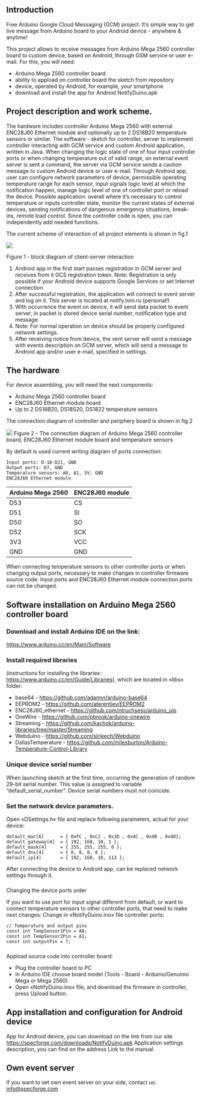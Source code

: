 ## Introduction

Free Arduino Google Cloud Messaging (GCM) project. It’s simple way to get live message from Arduino board to your Android device - anywhere & anytime!

This project allows to receive messages from Arduino Mega 2560 controller board to custom device, based on Android, through GSM service or user e-mail. 
For this, you will need:
* Arduino Mega 2560 controller board
* ability to appload on controller board the sketch from repository
* device, operated by Android, for example, your smartphone
* download and install the app for Android NotifyDuino.apk


## Project description and work scheme.

The hardware includes controller Arduino Mega 2560 with external ENC28J60 Ethernet module and optionally up to 2 DS18B20 temperature sensors or similar. 
The software - sketch for controller, server to implement controller interacting with GCM service and custom Android application, written in Java.
When changing the logic state of one of four input controller ports or when changing temperature out of valid range, on external event server is sent a command, the server via GCM service sends a caution message to custom Android device or user e-mail.
Through Android app, user can configure network parameters of device, permissible   operating temperature range for each sensor, input signals logic level at which the notification happen, manage logic level of one of controller port or reload the device.
Possible application: overall where it’s necessary to control temperature or inputs controller state, monitor the current states of external devices, sending notifications of dangerous emergency situations, break-ins, remote load control. Since the controller code is open, you can independently add needed functions.

The current scheme of interaction of all project elements is shown in fig.1

![](https://www.specforge.com/media/notifyduino_block_diagram.png)

Figure 1 - block diagram of client-server interaction


1. Android app in the first start passes registration in GCM server and receives from it GCS registration token.
Note: Registration is only possible if your Android device supports Google Services or set Internet connection. 
2. After successful registration, the application will connect to event server and log on it. This server is located at notify.tom.ru (personal!)
3. With occurrence the event on device, it will send data packet to event server, in packet is stored device serial number, notification type and message.
4. Note: For normal operation on device should be properly configured network settings.
5. After receiving notice from device, the vent server will send a message with events description on GCM server, which will send a message to Android app and/or user e-mail, specified in settings.

## The hardware

For device assembling, you will need the next components:
* Arduino Mega 2560 controller board
* ENC28J60 Ethernet module board
* Up to 2 DS18B20, DS18S20, DS1822 temperature sensors

The connection diagram of controller and periphery board is shown in fig.2

![](https://www.specforge.com/media/notifyduino_connection_diagram.png)
Figure 2 - The connection diagram of Arduino Mega 2560 controller board,  ENC28J60 Ethernet module board and temperature sensors

By default is used current writing diagram of ports connection:
```
Input ports: D-18-D21, GND
Output ports: D7, GND
Temperature sensors: A0, A1, 5V, GND
ENC28J60 Ethernet module
```

Arduino Mega 2560  |  ENC28J60 module
-------------------|------------------
       D53         |       CS
	   D51         |       SI
	   D50         |       SO
	   D52         |       SCK
	   3V3         |       VCC
	   GND         |       GND
	   

When connecting temperature sensors to other controller ports or when changing output ports, necessary to make changes in controller firmware source code. Input ports and ENC28J60 Ethernet module connection ports can not be changed.

## Software installation on Arduino Mega 2560 controller board

### Download and install Arduino IDE on the link:
https://www.arduino.cc/en/Main/Software

### Install required libraries 
(instructions for installing the libraries: https://www.arduino.cc/en/Guide/Libraries), which are located in «libs» folder:
- base64 - https://github.com/adamvr/arduino-base64
- EEPROM2 - https://github.com/aterentiev/EEPROM2
- ENC28J60_ethernet - https://github.com/ntruchsess/arduino_uip
- OneWire - https://github.com/pbrook/arduino-onewire
- Streaming - https://github.com/kachok/arduino-libraries/tree/master/Streaming
- Webduino - https://github.com/sirleech/Webduino
- DallasTemperature - https://github.com/milesburton/Arduino-Temperature-Control-Library

### Unique device serial number
When launching sketch at the first time, occurring the generation of random 29-bit serial number. This value is assigned to variable “default_serial_number”. Device serial numbers must not coincide.

### Set the network device parameters.
Open «DSettings.h» file and replace following parameters, actual for your device:
```
default_mac[6] 	    = { 0xFC , 0xC2 , 0x3D , 0x4C , 0x4B , 0x40};
default_gateway[4] 	= { 192, 168, 10, 1 };
default_mask[4] 	= { 255, 255, 255, 0 };
default_dns[4]   	= { 8, 8, 8, 8 };
default_ip[4]	 	= { 192, 168, 10, 113 };
```

After connecting the device to Android app, can be replaced network settings through it.

### 
Changing the device ports order

If you want to use port for input signal different from default, or want to connect temperature sensors to other controller ports, that need to make next changes:
Change in «NotifyDuino.ino» file controller ports:
```
// Temperature and output pins
const int TempSensor1Pin = A0;
const int TempSensor2Pin = A1;
const int outputPin = 7;
```

###
Appload source code into controller board:
- Plug the controller board to PC
- In Arduino IDE choose board model (Tools - Board - Arduino/Genuimo Mega or Mega 2560)
- Open «NotifyDuino.ino» file, and download the firmware in controller, press   Upload button.

## App installation and configuration for Android device

App for Android device, you can download on the link from our site https://specforge.com/downloads/NotifyDuino.apk
Application settings description, you can find on the address
Link to the manual

## Own event server
If you want to set own event server on your side, contact us: info@specforge.com

